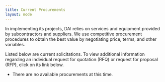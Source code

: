```yaml
---
title: Current Procurements
layout: node
---
```


In implementing its projects, DAI relies on services and equipment provided by subcontractors and suppliers. We use competitive procurement procedures to obtain the best value by negotiating price, terms, and other variables.

Listed below are current solicitations. To view additional information regarding an individual request for quotation (RFQ) or request for proposal (RFP), click on its link below.  

* There are no available procurements at this time.